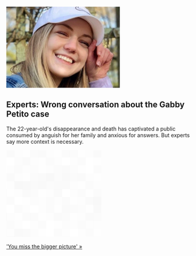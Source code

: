 
![Experts: Wrong conversation about the Gabby Petito case](./20210923055839.png)
## Experts: Wrong conversation about the Gabby Petito case

The 22-year-old's disappearance and death has captivated a public consumed by anguish for her family and anxious for answers. But experts say more context is necessary.

![pic](../square_bg.png)

['You miss the bigger picture' »](https://www.yahoo.com/lifestyle/gabby-petitos-death-caused-national-141831744.html)
